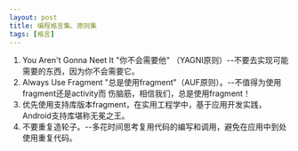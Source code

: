 ```yaml
---
layout: post
title: 编程格言集、原则集
tags: [格言]
---
```

1. You Aren't Gonna Neet It "你不会需要他" （YAGNI原则）--不要去实现可能需要的东西，因为你不会需要它。
2. Always Use Fragment "总是使用fragment"（AUF原则）。--不值得为使用fragment还是activity而
   伤脑筋，相信我们，总是使用fragment！
3. 优先使用支持库版本fragment，在实用工程学中，基于应用开发实践，Android支持库堪称无冕之王。
4. 不要重复造轮子。--多花时间思考复用代码的编写和调用，避免在应用中到处使用重复代码。